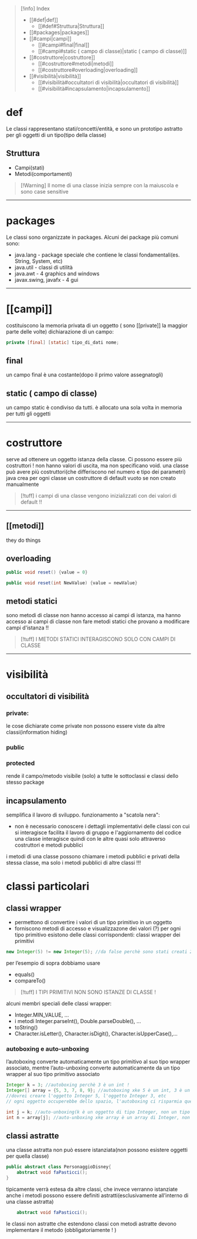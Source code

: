 
>[!info] Index
>- [[#def|def]]
>	- [[#def#Struttura|Struttura]]
>- [[#packages|packages]]
>- [[#campi|campi]]
>	- [[#campi#final|final]]
>	- [[#campi#static ( campo di classe)|static ( campo di classe)]]
>- [[#costruttore|costruttore]]
>	- [[#costruttore#metodi|metodi]]
>	- [[#costruttore#overloading|overloading]]
>- [[#visibilità|visibilità]]
>	- [[#visibilità#occultatori di visibilità|occultatori di visibilità]]
>	- [[#visibilità#incapsulamento|incapsulamento]]




# def
Le classi rappresentano stati/concetti/entità, e sono un prototipo astratto per gli oggetti di un tipo(tipo della classe)
## Struttura
- Campi(stati)
- Metodi(comportamenti)
> [!Warning] Il nome di una classe inizia sempre con la maiuscola e sono case sensitive

***
# packages
Le classi sono organizzate in packages. Alcuni dei package più comuni sono:
- java.lang - package speciale che contiene le classi fondamentali(es. String, System, etc)
- java.util - classi di utilità
- java.awt - 4 graphics and windows
- javax.swing, javafx - 4 gui
***
# [[campi]]
costituiscono la memoria privata di un oggetto ( sono [[private]] la maggior parte delle volte)
dichiarazione di un campo:
```java
private [final] [static] tipo_di_dati nome;
```
## final
un campo final è una costante(dopo il primo valore assegnatogli)
## static ( campo di classe)
un campo static è condiviso da tutti. è allocato una sola volta in memoria per tutti gli oggetti
***

# costruttore
serve ad ottenere un oggetto istanza della classe. Ci possono essere più costruttori !
non hanno valori di uscita, ma non specificano void.
una classe può avere più costruttori(che differiscono nel numero e tipo dei parametri)
java crea per ogni classe un costruttore di default vuoto se non creato manualmente
> [!tuff]
 i campi di una classe vengono inizializzati con dei valori di default !!


***
## [[metodi]]
they do things
## overloading
```java
public void reset() {value = 0}

public void reset(int NewValue) {value = newValue}
```
## metodi statici
sono metodi di classe
non hanno accesso ai campi di istanza, ma hanno accesso ai campi di classe non fare metodi statici che provano a modificare campi d'istanza !!
>[!tuff] I METODI STATICI INTERAGISCONO SOLO CON CAMPI DI CLASSE

***
# visibilità
## occultatori di visibilità
### private: 
le cose dichiarate come private non possono essere viste da altre classi(information hiding)
### public
### protected
rende il campo/metodo visibile (solo) a tutte le sottoclassi e classi dello stesso package

## incapsulamento
semplifica il lavoro di sviluppo.
funzionamento a "scatola nera":
- non è necessario conoscere i dettagli implementativi delle classi con cui si interagisce
facilita il lavoro di gruppo e l'aggiornamento del codice
una classe interagisce quindi con le altre quasi solo attraverso costruttori e metodi pubblici

i metodi di una classe possono chiamare i metodi pubblici e privati della stessa classe, ma solo i metodi pubblici di altre classi !!!

# classi particolari
## classi wrapper
- permettono di convertire i valori di un tipo primitivo in un oggetto
- forniscono metodi di accesso e visualizzazone dei valori (?)
per ogni tipo primitivo esistono delle classi corrispondenti: classi wrapper dei primitivi
```java
new Integer(5) != new Integer(5); //da false perchè sono stati creati 2 nuovi oggetti di tipo Integer(non primitivi) e quindi l'operatore di confronto va a confrontare i riferimenti(posto in memoria)
```
per l’esempio di sopra dobbiamo usare 
- equals() 
- compareTo()

>[!tuff] I TIPI PRIMITIVI NON SONO ISTANZE DI CLASSE ! 

alcuni membri speciali delle classi wrapper:
- Integer.MIN_VALUE, …
- i metodi Integer.parseInt(), Double.parseDouble(), …
- toString()
- Character.isLetter(), Character.isDigit(), Character.isUpperCase(),…
### autoboxing e auto-unboxing
l’autoboxing converte automaticamente un tipo primitivo al suo tipo wrapper associato, mentre l’auto-unboxing converte automaticamente da un tipo wrapper al suo tipo primitivo associato
```java
Integer k = 3; //autoboxing perchè 3 è un int !
Integer[] array = {5, 3, 7, 8, 9}; //autoboxing xke 5 è un int, 3 è un int, 7 è un int,etc
//dovrei creare l'oggetto Integer 5, l'oggetto Integer 3, etc
// ogni oggetto occuperebbe dello spazio, l'autoboxing ci risparmia questa fatica !

int j = k; //auto-unboxing(k è un oggetto di tipo Integer, non un tipo primtivo int) !!!
int n = array[j]; //auto-unboxing xke array è un array di Integer, non di int
```

## classi astratte
una classe astratta non può essere istanziata(non possono esistere oggetti per quella classe)
```java
public abstract class PersonaggioDisney{
	abstract void faPasticci();
}
```
tipicamente verrà estesa da altre classi, che invece verranno istanziate
anche i metodi possono essere definiti astratti(esclusivamente all’interno di una classe astratta)
```java
	abstract void faPasticci();
```
le classi non astratte che estendono classi con metodi astratte devono implementare il metodo (obbligatoriamente ! )